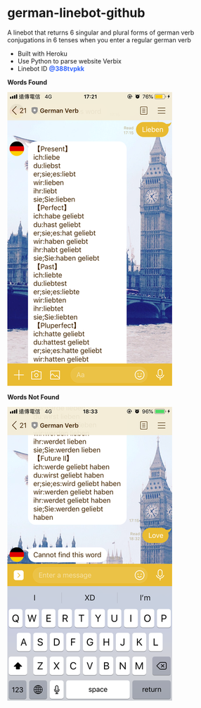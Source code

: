 # german-linebot-github
A linebot that returns 6 singular and plural forms of german verb conjugations in 6 tenses when you enter a regular german verb

<ul>
<li>Built with Heroku</li>
<li>Use Python to parse website Verbix</li>
<li>Linebot ID <span style="color: #3366ff;"><strong>@388tvpkk</strong></span></li>
</ul>
<p></p>
<p><strong>Words Found</strong></p>

![image](https://github.com/phuanggh/german-linebot-github/blob/master/german-linebot-return-msg/german-linebot-return-message-50.png)

<p></p>
<p><strong>Words Not Found</strong></p>

![image](https://github.com/phuanggh/german-linebot-github/blob/master/german-linebot-return-msg/german-linebot-return-message2-50.png)


